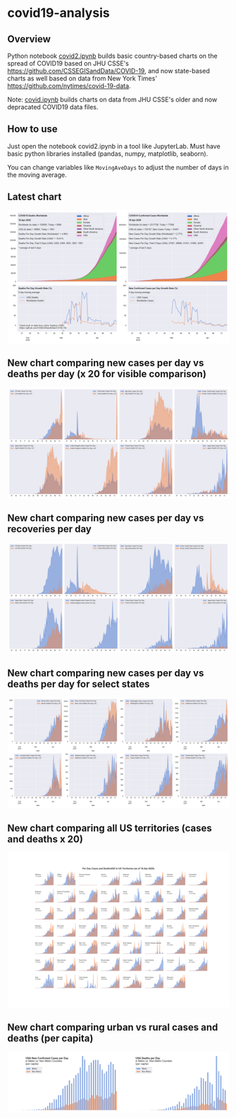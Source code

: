 # covid19-analysis

## Overview
Python notebook [covid2.ipynb](https://github.com/danlaw/covid19-analysis/blob/master/covid2.ipynb) builds basic country-based charts on the spread of COVID19 based on JHU CSSE's https://github.com/CSSEGISandData/COVID-19, and now state-based charts as well based on data from New York Times' https://github.com/nytimes/covid-19-data.

Note: [covid.ipynb](https://github.com/danlaw/covid19-analysis/blob/master/covid.ipynb) builds charts on data from JHU CSSE's older and now depracated COVID19 data files.

## How to use
Just open the notebook covid2.ipynb in a tool like JupyterLab. Must have basic python libraries installed (pandas, numpy, matplotlib, seaborn).

You can change variables like ``MovingAveDays`` to adjust the number of days in the moving average.

## Latest chart
![Latest chart](charts/20200418-covid19-chart.png)

## New chart comparing new cases per day vs deaths per day (x 20 for visible comparison)
![Comparison chart](charts/20200418-comparison-chart.png)

## New chart comparing new cases per day vs recoveries per day
![Recovery chart](charts/20200418-comparison-recovery-chart.png)

## New chart comparing new cases per day vs deaths per day for select states
![Recovery chart](charts/20200418-covid19-states.png)

## New chart comparing all US territories (cases and deaths x 20)
![Recovery chart](charts/20200418-compare-US-territories.png)

## New chart comparing urban vs rural cases and deaths (per capita)
![Recovery chart](charts/20200418-US-counties-urban-vs-rural-per-capita.png)